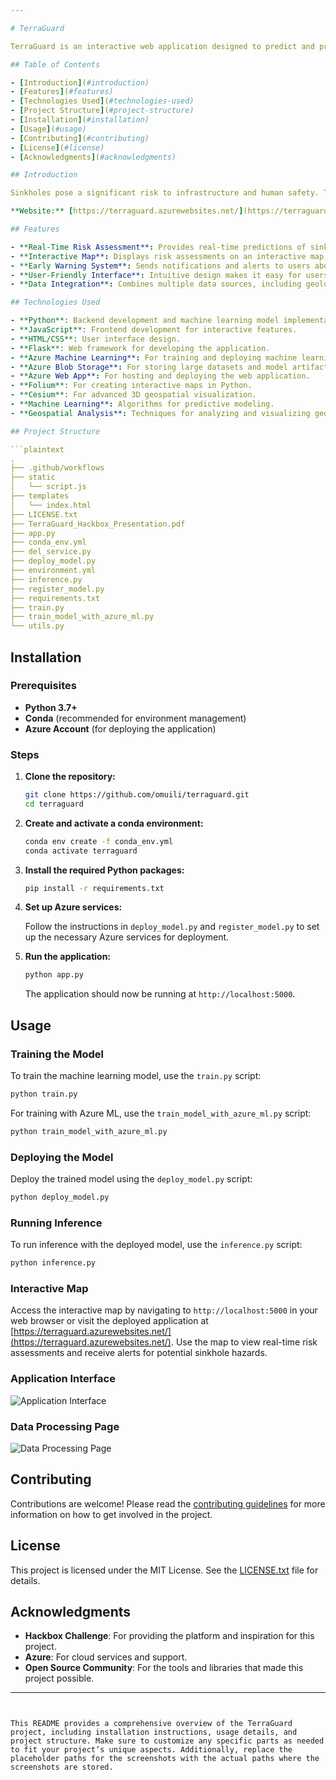 ```yaml
---

# TerraGuard

TerraGuard is an interactive web application designed to predict and prevent sinkhole hazards using advanced machine learning and geospatial data analysis. Developed as part of the Hackbox Challenge, TerraGuard leverages the power of AI to provide real-time risk assessments and early warnings, enhancing community safety and proactive risk management.

## Table of Contents

- [Introduction](#introduction)
- [Features](#features)
- [Technologies Used](#technologies-used)
- [Project Structure](#project-structure)
- [Installation](#installation)
- [Usage](#usage)
- [Contributing](#contributing)
- [License](#license)
- [Acknowledgments](#acknowledgments)

## Introduction

Sinkholes pose a significant risk to infrastructure and human safety. TerraGuard aims to address this issue by providing a robust and user-friendly platform for predicting and preventing sinkhole occurrences. By integrating geospatial data and machine learning models, TerraGuard offers accurate risk assessments and real-time monitoring capabilities.

**Website:** [https://terraguard.azurewebsites.net/](https://terraguard.azurewebsites.net/)

## Features

- **Real-Time Risk Assessment**: Provides real-time predictions of sinkhole risks based on current geospatial data.
- **Interactive Map**: Displays risk assessments on an interactive map, allowing users to visualize potential hazards.
- **Early Warning System**: Sends notifications and alerts to users about potential sinkhole threats.
- **User-Friendly Interface**: Intuitive design makes it easy for users to interact with the application and understand the risk levels.
- **Data Integration**: Combines multiple data sources, including geological surveys and environmental data, to enhance prediction accuracy.

## Technologies Used

- **Python**: Backend development and machine learning model implementation.
- **JavaScript**: Frontend development for interactive features.
- **HTML/CSS**: User interface design.
- **Flask**: Web framework for developing the application.
- **Azure Machine Learning**: For training and deploying machine learning models.
- **Azure Blob Storage**: For storing large datasets and model artifacts.
- **Azure Web App**: For hosting and deploying the web application.
- **Folium**: For creating interactive maps in Python.
- **Cesium**: For advanced 3D geospatial visualization.
- **Machine Learning**: Algorithms for predictive modeling.
- **Geospatial Analysis**: Techniques for analyzing and visualizing geospatial data.

## Project Structure

```plaintext
.
├── .github/workflows         
├── static                    
│   └── script.js            
├── templates                 
│   └── index.html           
├── LICENSE.txt              
├── TerraGuard_Hackbox_Presentation.pdf 
├── app.py                    
├── conda_env.yml            
├── del_service.py            
├── deploy_model.py          
├── environment.yml           
├── inference.py              
├── register_model.py        
├── requirements.txt          
├── train.py                 
├── train_model_with_azure_ml.py 
└── utils.py             
```

## Installation

### Prerequisites

- **Python 3.7+**
- **Conda** (recommended for environment management)
- **Azure Account** (for deploying the application)

### Steps

1. **Clone the repository:**

    ```bash
    git clone https://github.com/omuili/terraguard.git
    cd terraguard
    ```

2. **Create and activate a conda environment:**

    ```bash
    conda env create -f conda_env.yml
    conda activate terraguard
    ```

3. **Install the required Python packages:**

    ```bash
    pip install -r requirements.txt
    ```

4. **Set up Azure services:**

    Follow the instructions in `deploy_model.py` and `register_model.py` to set up the necessary Azure services for deployment.

5. **Run the application:**

    ```bash
    python app.py
    ```

    The application should now be running at `http://localhost:5000`.

## Usage

### Training the Model

To train the machine learning model, use the `train.py` script:

```bash
python train.py
```

For training with Azure ML, use the `train_model_with_azure_ml.py` script:

```bash
python train_model_with_azure_ml.py
```

### Deploying the Model

Deploy the trained model using the `deploy_model.py` script:

```bash
python deploy_model.py
```

### Running Inference

To run inference with the deployed model, use the `inference.py` script:

```bash
python inference.py
```

### Interactive Map

Access the interactive map by navigating to `http://localhost:5000` in your web browser or visit the deployed application at [https://terraguard.azurewebsites.net/](https://terraguard.azurewebsites.net/). Use the map to view real-time risk assessments and receive alerts for potential sinkhole hazards.

### Application Interface

![Application Interface](path/to/application_interface_screenshot.png)

### Data Processing Page

![Data Processing Page](path/to/data_processing_page_screenshot.png)

## Contributing

Contributions are welcome! Please read the [contributing guidelines](CONTRIBUTING.md) for more information on how to get involved in the project.

## License

This project is licensed under the MIT License. See the [LICENSE.txt](LICENSE.txt) file for details.

## Acknowledgments

- **Hackbox Challenge**: For providing the platform and inspiration for this project.
- **Azure**: For cloud services and support.
- **Open Source Community**: For the tools and libraries that made this project possible.

---
```


This README provides a comprehensive overview of the TerraGuard project, including installation instructions, usage details, and project structure. Make sure to customize any specific parts as needed to fit your project’s unique aspects. Additionally, replace the placeholder paths for the screenshots with the actual paths where the screenshots are stored.
